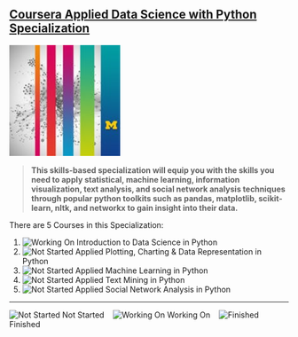 
## [Coursera Applied Data Science with Python Specialization](https://www.coursera.org/specializations/data-science-python)

<img src="logo.jpeg" width="200" height="200" />

> **This skills-based specialization will equip you with the skills you need to apply statistical, machine learning, information visualization, text analysis, and social network analysis techniques through popular python toolkits such as pandas, matplotlib, scikit-learn, nltk, and networkx to gain insight into their data.**

There are 5 Courses in this Specialization:
1. ![Working On](https://placehold.it/15/FF0000/000000?text=+) Introduction to Data Science in Python
2. ![Not Started](https://placehold.it/15/0000FF/000000?text=+) Applied Plotting, Charting & Data Representation in Python
3. ![Not Started](https://placehold.it/15/0000FF/000000?text=+) Applied Machine Learning in Python
4. ![Not Started](https://placehold.it/15/0000FF/000000?text=+) Applied Text Mining in Python
5. ![Not Started](https://placehold.it/15/0000FF/000000?text=+) Applied Social Network Analysis in Python

---
![Not Started](https://placehold.it/15/0000FF/000000?text=+) Not Started &nbsp;&nbsp;
![Working On](https://placehold.it/15/FF0000/000000?text=+) Working On &nbsp;&nbsp;
![Finished](https://placehold.it/15/008000/000000?text=+) Finished
